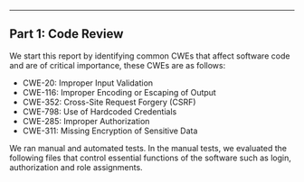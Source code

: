 ------------------------------
**Part 1: Code Review**
------------------------------

We start this report by identifying common CWEs that affect software code and are of critical importance, these CWEs are as follows:

- CWE-20: Improper Input Validation
- CWE-116: Improper Encoding or Escaping of Output
- CWE-352: Cross-Site Request Forgery (CSRF)
- CWE-798: Use of Hardcoded Credentials
- CWE-285: Improper Authorization
- CWE-311: Missing Encryption of Sensitive Data

We ran manual and automated tests. In the manual tests, we evaluated the following files that control essential functions of the software such as login, authorization and role assignments.

